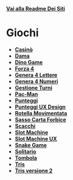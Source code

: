 **[Vai alla Readme Dei Siti](../Readme.md)**

# Giochi

- **[Casinò](Casino)**
- **[Dama](Dama)**
- **[Dino Game](Dino-Game)**
- **[Forza 4](Forza%204)**
- **[Genera 4 Lettere](Generated_4_Letters)**
- **[Genera 4 Numeri](Generated_4_Numbers)**
- **[Gestione Turni](Gestione_Turni)**
- **[Pac-Man](Pac-Man)**
- **[Punteggi](Punteggi)**
- **[Punteggi UX Design](Punteggi_UX_Design)**
- **[Rotella Movimentata](Rotella%20Movimentata)**
- **[Sasso Carta Forbice](Sasso_Carta_Forbice)**
- **[Scacchi](Scacchi)**
- **[Slot Machine](Slot_Machine)**
- **[Slot Machine UX](Slot_Macchine_UX)**
- **[Snake Game](Snakegame)**
- **[Solitario](Solitario)**
- **[Tombola](Tombola)**
- **[Tris](Tris)**
- **[Tris versione 2](Tris2)**
